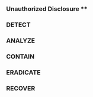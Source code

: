 ### Unauthorized Disclosure **


### DETECT


### ANALYZE


### CONTAIN


### ERADICATE


### RECOVER





